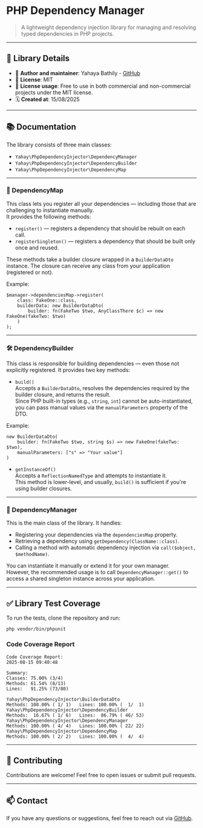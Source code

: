 # PHP Dependency Manager

> A lightweight dependency injection library for managing and resolving typed dependencies in PHP projects.

---

## 📄 Library Details

- 👤 **Author and maintainer**: Yahaya Bathily - [GitHub](https://github.com/yahvya)
- 📄 **License**: MIT
- 🧾 **License usage**: Free to use in both commercial and non-commercial projects under the MIT license.
- 🗓️ **Created at**: 15/08/2025

---

## 📚 Documentation

The library consists of three main classes:

- `Yahay\PhpDependencyInjector\DependencyManager`
- `Yahay\PhpDependencyInjector\DependencyBuilder`
- `Yahay\PhpDependencyInjector\DependencyMap`

---

### 🧩 DependencyMap

This class lets you register all your dependencies — including those that are challenging to instantiate manually.  
It provides the following methods:

- `register()` — registers a dependency that should be rebuilt on each call.
- `registerSingleton()` — registers a dependency that should be built only once and reused.

These methods take a builder closure wrapped in a `BuilderDataDto` instance. The closure can receive any class from your application (registered or not).

Example:

```
$manager->dependenciesMap->register(
    class: FakeOne::class,
    builderData: new BuilderDataDto(
        builder: fn(FakeTwo $two, AnyClassThere $c) => new FakeOne(fakeTwo: $two)
    )
);
```

---

### 🛠️ DependencyBuilder

This class is responsible for building dependencies — even those not explicitly registered. It provides two key methods:

- `build()`  
  Accepts a `BuilderDataDto`, resolves the dependencies required by the builder closure, and returns the result.  
  Since PHP built-in types (e.g., `string`, `int`) cannot be auto-instantiated, you can pass manual values via the `manualParameters` property of the DTO.

Example:

```
new BuilderDataDto(
    builder: fn(FakeTwo $two, string $s) => new FakeOne(fakeTwo: $two),
    manualParameters: ["s" => "Your value"]
)
```

- `getInstanceOf()`  
  Accepts a `ReflectionNamedType` and attempts to instantiate it.  
  This method is lower-level, and usually, `build()` is sufficient if you're using builder closures.

---

### 🧠 DependencyManager

This is the main class of the library. It handles:

- Registering your dependencies via the `dependenciesMap` property.
- Retrieving a dependency using `getDependency(ClassName::class)`.
- Calling a method with automatic dependency injection via `call($object, $methodName)`.

You can instantiate it manually or extend it for your own manager.  
However, the recommended usage is to call `DependencyManager::get()` to access a shared singleton instance across your application.

---

## ✅ Library Test Coverage

To run the tests, clone the repository and run:

```
php vendor/bin/phpunit
```

### Code Coverage Report

```
Code Coverage Report:
2025-08-15 09:40:48

Summary:
Classes: 75.00% (3/4)
Methods: 61.54% (8/13)
Lines:   91.25% (73/80)

Yahay\PhpDependencyInjector\BuilderDataDto
Methods: 100.00% ( 1/ 1)   Lines: 100.00% (  1/  1)
Yahay\PhpDependencyInjector\DependencyBuilder
Methods:  16.67% ( 1/ 6)   Lines:  86.79% ( 46/ 53)
Yahay\PhpDependencyInjector\DependencyManager
Methods: 100.00% ( 4/ 4)   Lines: 100.00% ( 22/ 22)
Yahay\PhpDependencyInjector\DependencyMap
Methods: 100.00% ( 2/ 2)   Lines: 100.00% (  4/  4)
```

---

## 🙌 Contributing

Contributions are welcome! Feel free to open issues or submit pull requests.

---

## 📫 Contact

If you have any questions or suggestions, feel free to reach out via [GitHub](https://github.com/yahvya).
